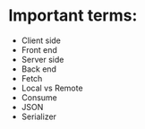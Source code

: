 # Important terms:

- Client side
- Front end
- Server side
- Back end
- Fetch 
- Local vs Remote
- Consume 
- JSON
- Serializer

